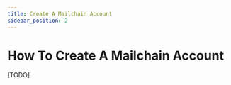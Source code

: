```yaml
---
title: Create A Mailchain Account
sidebar_position: 2
---
```


# How To Create A Mailchain Account

[TODO]
